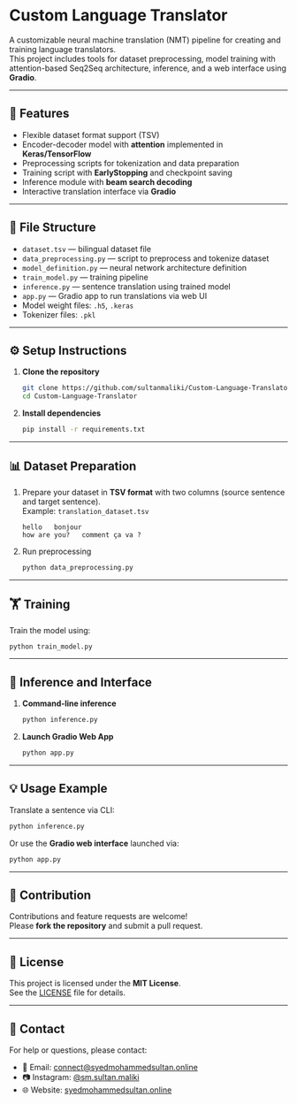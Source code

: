 # Custom Language Translator

A customizable neural machine translation (NMT) pipeline for creating and training language translators.  
This project includes tools for dataset preprocessing, model training with attention-based Seq2Seq architecture, inference, and a web interface using **Gradio**.

---

## 🚀 Features

- Flexible dataset format support (TSV)  
- Encoder-decoder model with **attention** implemented in **Keras/TensorFlow**  
- Preprocessing scripts for tokenization and data preparation  
- Training script with **EarlyStopping** and checkpoint saving  
- Inference module with **beam search decoding**  
- Interactive translation interface via **Gradio**  

---

## 📂 File Structure

- `dataset.tsv` — bilingual dataset file  
- `data_preprocessing.py` — script to preprocess and tokenize dataset  
- `model_definition.py` — neural network architecture definition  
- `train_model.py` — training pipeline  
- `inference.py` — sentence translation using trained model  
- `app.py` — Gradio app to run translations via web UI  
- Model weight files: `.h5`, `.keras`  
- Tokenizer files: `.pkl`  

---

## ⚙️ Setup Instructions

1. **Clone the repository**

   ```bash
   git clone https://github.com/sultanmaliki/Custom-Language-Translator.git
   cd Custom-Language-Translator
   ```

2. **Install dependencies**

   ```bash
   pip install -r requirements.txt
   ```

---

## 📊 Dataset Preparation

1. Prepare your dataset in **TSV format** with two columns (source sentence and target sentence).  
   Example: `translation_dataset.tsv`

   ```tsv
   hello   bonjour
   how are you?   comment ça va ?
   ```

2. Run preprocessing

   ```bash
   python data_preprocessing.py
   ```

---

## 🏋️ Training

Train the model using:

```bash
python train_model.py
```

---

## 🔎 Inference and Interface

1. **Command-line inference**

   ```bash
   python inference.py
   ```

2. **Launch Gradio Web App**

   ```bash
   python app.py
   ```

---

## 💡 Usage Example

Translate a sentence via CLI:

```bash
python inference.py
```

Or use the **Gradio web interface** launched via:

```bash
python app.py
```

---

## 🤝 Contribution

Contributions and feature requests are welcome!  
Please **fork the repository** and submit a pull request.

---

## 📜 License

This project is licensed under the **MIT License**.  
See the [LICENSE](LICENSE) file for details.

---

## 📧 Contact

For help or questions, please contact:

- 📩 Email: [connect@syedmohammedsultan.online](mailto:connect@syedmohammedsultan.online)  
- 📷 Instagram: [@sm.sultan.maliki](https://instagram.com/sm.sultan.maliki)  
- 🌐 Website: [syedmohammedsultan.online](https://syedmohammedsultan.online)  
